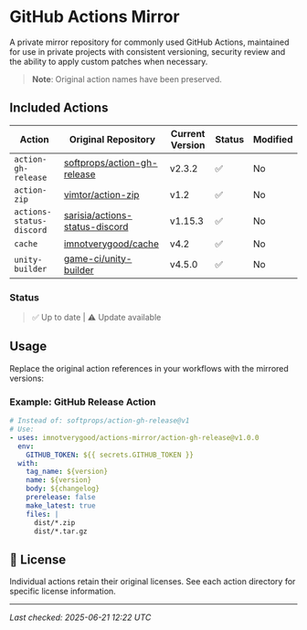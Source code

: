 # GitHub Actions Mirror

A private mirror repository for commonly used GitHub Actions, maintained for use in private projects with consistent versioning, security review and the ability to apply custom patches when necessary.

> **Note**: Original action names have been preserved.

## Included Actions

| Action | Original Repository | Current Version | Status | Modified |
|--------|-------------------|-----------------|---------|-----------|
| `action-gh-release` | [softprops/action-gh-release](https://github.com/softprops/action-gh-release) | v2.3.2 | ✅ | No |
| `action-zip` | [vimtor/action-zip](https://github.com/vimtor/action-zip) | v1.2 | ✅ | No |
| `actions-status-discord` | [sarisia/actions-status-discord](https://github.com/sarisia/actions-status-discord) | v1.15.3 | ✅ | No |
| `cache` | [imnotverygood/cache](https://github.com/imnotverygood/cache) | v4.2 | ✅ | No |
| `unity-builder` | [game-ci/unity-builder](https://github.com/game-ci/unity-builder) | v4.5.0 | ✅ | No |

### Status
> ✅ Up to date | ⚠️ Update available

## Usage

Replace the original action references in your workflows with the mirrored versions:

### Example: GitHub Release Action

```yaml
# Instead of: softprops/action-gh-release@v1
# Use:
- uses: imnotverygood/actions-mirror/action-gh-release@v1.0.0
  env:
    GITHUB_TOKEN: ${{ secrets.GITHUB_TOKEN }}
  with:
    tag_name: ${version}
    name: ${version}
    body: ${changelog}
    prerelease: false
    make_latest: true
    files: |
      dist/*.zip
      dist/*.tar.gz
```

## 📄 License

Individual actions retain their original licenses. See each action directory for specific license information.

---







*Last checked: 2025-06-21 12:22 UTC*
